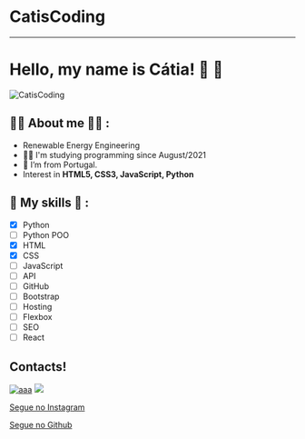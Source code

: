 # CatisCoding
---
# Hello, my name is Cátia! 🤙 🖖
![CatisCoding](https://user-images.githubusercontent.com/94981612/143611853-ca569bc9-1635-44df-8fff-9aa62303eb76.png)

## :woman_technologist: About me :woman_technologist: :
- Renewable Energy Engineering
- :woman_technologist: I'm studying programming since August/2021
- :house_with_garden: I’m from Portugal.
- Interest in **HTML5, CSS3, JavaScript, Python**

## 🎯 My skills 🎯 :
- [x] Python
- [ ] Python POO
- [x] HTML
- [x] CSS
- [ ] JavaScript
- [ ] API
- [ ] GitHub
- [ ] Bootstrap
- [ ] Hosting
- [ ] Flexbox
- [ ] SEO
- [ ] React

## Contacts!

<a href="https://www.instagram.com/catiscoding/"><img src="https://img.shields.io/badge/Instagram-E4405F?style=for-the-badge&logo=instagram&logoColor=white" alt="aaa"></a>
<img src="https://camo.githubusercontent.com/4c51da250cdef5906bb8a72701595eaa4fb9b78422e87fe83321a30d51c84c06/68747470733a2f2f696d672e736869656c64732e696f2f62616467652f6769746875622d2532333130303030302e7376673f267374796c653d666f722d7468652d6261646765266c6f676f3d676974687562266c6f676f436f6c6f723d7768697465266c696e6b3d6d61696c746f3a68747470733a2f2f6769746875622e636f6d2f746574657573417261756a6f" data-canonical-src="https://img.shields.io/badge/github-%23100000.svg?&amp;style=for-the-badge&amp;logo=github&amp;logoColor=white&amp;link=mailto:https://github.com/catiabarroco" style="max-width: 100%;">

[Segue no Instagram](https://www.instagram.com/catiscoding/) 

[Segue no Github](https://github.com/catiabarroco) 

